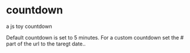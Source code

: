 # countdown
a js toy countdown


Default countdown is set to 5 minutes. For a custom countdown set the # part of the url to the taregt date..